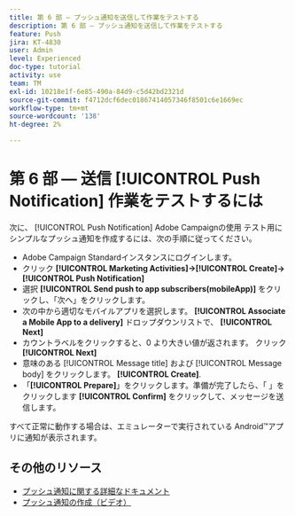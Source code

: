 ```yaml
---
title: 第 6 部 — プッシュ通知を送信して作業をテストする
description: 第 6 部 — プッシュ通知を送信して作業をテストする
feature: Push
jira: KT-4830
user: Admin
level: Experienced
doc-type: tutorial
activity: use
team: TM
exl-id: 10218e1f-6e85-490a-84d9-c5d42bd2321d
source-git-commit: f4712dcf6dec01867414057346f8501c6e1669ec
workflow-type: tm+mt
source-wordcount: '138'
ht-degree: 2%

---
```


# 第 6 部 — 送信 [!UICONTROL Push Notification] 作業をテストするには

次に、 [!UICONTROL Push Notification] Adobe Campaignの使用 テスト用にシンプルなプッシュ通知を作成するには、次の手順に従ってください。

* Adobe Campaign Standardインスタンスにログインします。
* クリック **[!UICONTROL Marketing Activities]->[!UICONTROL Create]->[!UICONTROL Push Notification]**
* 選択 **[!UICONTROL Send push to app subscribers(mobileApp)]** をクリックし、「次へ」をクリックします。
* 次の中から適切なモバイルアプリを選択します。 **[!UICONTROL Associate a Mobile App to a delivery]** ドロップダウンリストで、 **[!UICONTROL Next]**
* カウントラベルをクリックすると、0 より大きい値が返されます。 クリック **[!UICONTROL Next]**
* 意味のある [!UICONTROL Message title] および [!UICONTROL Message body] をクリックします。 **[!UICONTROL Create]**.
* 「**[!UICONTROL Prepare]**」をクリックします。準備が完了したら、「 」をクリックします **[!UICONTROL Confirm]** をクリックして、メッセージを送信します。

すべて正常に動作する場合は、エミュレーターで実行されている Android™アプリに通知が表示されます。

## その他のリソース

* [プッシュ通知に関する詳細なドキュメント](https://experienceleague.adobe.com/docs/campaign-standard/using/communication-channels/push-notifications/about-push-notifications.html?lang=en)
* [プッシュ通知の作成（ビデオ）](/help/communication-channels/mobile/push-notifications/creating-a-push-notification.md)
